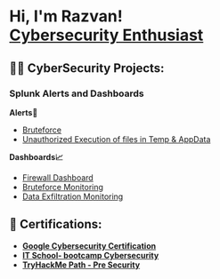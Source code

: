 <h1>Hi, I'm Razvan! <br/> <a href="https://www.linkedin.com/in/razvan-dabija/">Cybersecurity Enthusiast</a> </h1>

<h2>👨‍💻 CyberSecurity Projects:</h2>
<h3>Splunk Alerts and Dashboards</h3>

<b>Alerts🚨</b>
  - [Bruteforce](https://github.com/Razvan-330/BruteForce-Alert)
  - [Unauthorized Execution of files in Temp & AppData](https://github.com/Razvan-330/UnauthorizedEx-Temp-Appdata)
    
<b>Dashboards📈</b>
- [Firewall Dashboard](https://github.com/Razvan-330/FirewallDashboard)
- [Bruteforce Monitoring](https://github.com/joshmadakor1/Algorithms-Practice)
- [Data Exfiltration Monitoring](https://github.com/joshmadakor1/Algorithms-Practice)

<h2>📜 Certifications:</h2>

- [<b>Google Cybersecurity Certification</b>](https://www.credly.com/badges/9eb74002-09ba-4f8e-bce7-fc0e075ba436/public_url)
- [<b>IT School- bootcamp Cybersecurity</b>](https://www.linkedin.com/in/razvan-dabija/overlay/1743667848685/single-media-viewer/?profileId=ACoAAD635SIBB27ps_9MGSgT7ayrF4ea035LEps)
- [<b>TryHackMe Path - Pre Security</b>](https://tryhackme-certificates.s3-eu-west-1.amazonaws.com/THM-VC2HHQA8VU.pdf)
